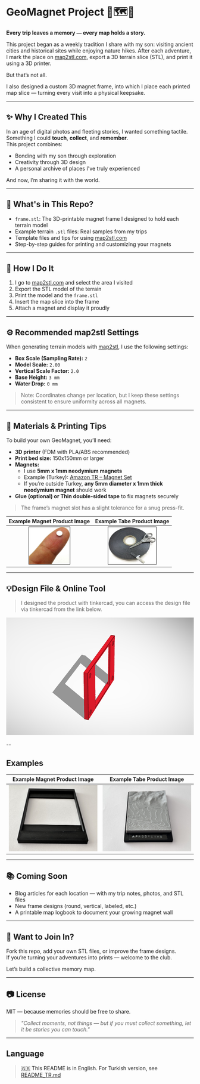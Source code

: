 

# GeoMagnet Project 🧭🗺️🧲
**Every trip leaves a memory — every map holds a story.**

This project began as a weekly tradition I share with my son: visiting ancient cities and historical sites while enjoying nature hikes. After each adventure, I mark the place on [map2stl.com](https://www.map2stl.com/), export a 3D terrain slice (STL), and print it using a 3D printer.

But that’s not all.

I also designed a custom 3D magnet frame, into which I place each printed map slice — turning every visit into a physical keepsake.

---



## ✨ Why I Created This

In an age of digital photos and fleeting stories, I wanted something tactile.  
Something I could **touch**, **collect**, and **remember**.  
This project combines:
- Bonding with my son through exploration
- Creativity through 3D design
- A personal archive of places I've truly experienced

And now, I’m sharing it with the world.

---

## 🔧 What's in This Repo?

- `frame.stl`: The 3D-printable magnet frame I designed to hold each terrain model
- Example terrain `.stl` files: Real samples from my trips
- Template files and tips for using [map2stl.com](https://www.map2stl.com/)
- Step-by-step guides for printing and customizing your magnets

---

## 🧲 How I Do It

1. I go to [map2stl.com](https://www.map2stl.com/) and select the area I visited
2. Export the STL model of the terrain
3. Print the model and the `frame.stl`
4. Insert the map slice into the frame
5. Attach a magnet and display it proudly

---

## ⚙️ Recommended map2stl Settings

When generating terrain models with [map2stl](https://www.map2stl.com/), I use the following settings:

- **Box Scale (Sampling Rate):** `2`
- **Model Scale:** `2.00`
- **Vertical Scale Factor:** `2.0`
- **Base Height:** `3 mm`
- **Water Drop:** `0 mm`

> Note: Coordinates change per location, but I keep these settings consistent to ensure uniformity across all magnets.

---

## 🧱 Materials & Printing Tips

To build your own GeoMagnet, you’ll need:

- **3D printer** (FDM with PLA/ABS recommended)
- **Print bed size:** 150x150mm or larger
- **Magnets:**
  - I use **5mm x 1mm neodymium magnets**
  - Example (Turkey): [Amazon TR – Magnet Set](https://www.amazon.com.tr/gp/product/B0BHSLGWDK?smid=A2WWZK4XHM25LW&psc=1)
  - If you’re outside Turkey, **any 5mm diameter x 1mm thick neodymium magnet** should work
- **Glue (optional) or Thin double-sided tape** to fix magnets securely

> The frame’s magnet slot has a slight tolerance for a snug press-fit. 

Example Magnet Product Image             |  Example Tabe Product Image
:-------------------------:|:-------------------------:
<img src="images/magnet-image.jpg" alt="Magnet Product Photo" height="100px" border="1px"/> | <img src="images/tape-image.jpg" alt="Tape Product Photo" height="100px" border="1px"/>



---
## 💡Design File & Online Tool

> I designed the product with tinkercad, you can access the design file via tinkercad from the link below.

<a href="https://www.tinkercad.com/things/a7Sl9GH4awK-geo-magnet-frame" target="_blank"><img src="images/frame-image.png"><a/>


--
## Examples

Example Magnet Product Image             |  Example Tabe Product Image
:-------------------------:|:-------------------------:
<img src="images/frame-image.jpeg" alt="Printed Frame Image" /> | <img src="images/example-image.jpeg" alt="Finished Product Image" />



---

## 📚 Coming Soon

- Blog articles for each location — with my trip notes, photos, and STL files
- New frame designs (round, vertical, labeled, etc.)
- A printable map logbook to document your growing magnet wall

---

## 🫶 Want to Join In?

Fork this repo, add your own STL files, or improve the frame designs.  
If you’re turning your adventures into prints — welcome to the club.

Let’s build a collective memory map.

---

## 📷 License

MIT — because memories should be free to share.

> _"Collect moments, not things — but if you must collect something, let it be stories you can touch."_

---

## Language

> 🇬🇧 This README is in English. For Turkish version, see [README_TR.md](README_TR.md)

